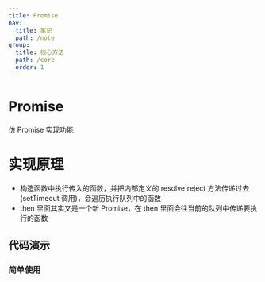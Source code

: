 ```yaml
---
title: Promise
nav:
  title: 笔记
  path: /note
group:
  title: 核心方法
  path: /core
  order: 1
---
```


# Promise

仿 Promise 实现功能

# 实现原理

- 构造函数中执行传入的函数，并把内部定义的 resolve|reject 方法传递过去(setTimeout 调用)，会遍历执行队列中的函数
- then 里面其实又是一个新 Promise，在 then 里面会往当前的队列中传递要执行的函数

## 代码演示

### 简单使用

<code src="./demo/demo1.tsx" />
